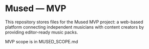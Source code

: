 # Mused — MVP

This repository stores files for the Mused MVP project: a web-based platform connecting independent musicians with content creators by providing editor-ready music packs.

MVP scope is in MUSED_SCOPE.md

